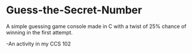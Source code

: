 # Guess-the-Secret-Number
A simple guessing game console made in C with a twist of 25% chance of winning in the first attempt.

-An activity in my CCS 102 
